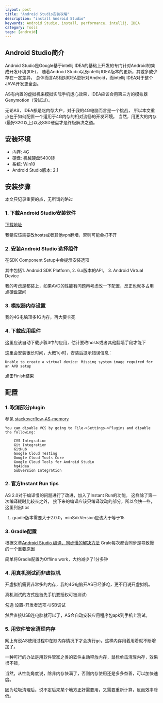 ```yaml
---
layout: post
title: "Android Studio安装攻略"
description: "install Android Studio"
keywords: Android Studio, install, performance, intellij, IDEA
category: Tools
tags: [android]
---
```


## Android Studio简介
Android Studio是Google基于intellij IDEA的基础上开发的专门针对Android的集成开发环境(IDE)，
随着Android Studio以及intellij IDEA版本的更新，其或多或少存在一定差异，
总体而言AS相对IDEA更针对Android，而intellij IDEA对于整个JAVA开发更全面。

AS有内置的虚拟机来模拟实际手机运心效果，IDEA应该会用第三方的模拟器Genymotion（没试过）。

无论AS，IDEA都是吃内存大户，对于我的4G电脑而言是一个挑战，
所以本文重点在于如何配置一个适用于4G内存的相对流畅的开发环境。
当然，用更大的内存(最好32G以上)以及SSD硬盘才是终极解决之道。

## 安装环境
* 内存: 4G
* 硬盘: 机械硬盘5400转
* 系统: Win10
* Android Studio版本: 2.1

## 安装步骤
本文只记录重要的点，无所谓的略过

### 1. 下载Android Studio安装软件
[下载地址](https://developer.android.com/studio/index.html)

我猜应该需要改hosts或者其他vpn翻墙，否则可能会打不开

### 2. 安装Android Studio 选择组件
在SDK Component Setup中会提示安装选项

其中包括1. Android SDK Platform, 2. 6.x版本的API， 3. Android Virtual Device

我的考虑是都装上，如果AVD的性能有问题再考虑改一下配置，反正也就多占用点硬盘空间

### 3. 模拟器内存设置
我的4G电脑顶多1G内存，再大要卡死

### 4. 下载应用组件
这里应该自动下载步骤3中的应用，估计要改hosts或者其他翻墙手段才能下

这里会安装很长时间，大概1小时，安装后提示错误信息：

```
Unable to create a virtual device: Missing system image required for an AVD setup
```

点击Finish结束

## 配置

### 1. 取消部分plugin

参见 [stackoverflow-AS-memory](http://stackoverflow.com/questions/27176353/android-studio-takes-too-much-memory)

```
You can disable VCS by going to File->Settings->Plugins and disable the following:

    CVS Integration
    Git Integration
    GitHub
    Google Cloud Testing
    Google Cloud Tools Core
    Google Cloud Tools for Android Studio
    hg4idea
    Subversion Integration
```

### 2. 官方Instant Run tips
AS 2.0对于编译慢的问题进行了改进，加入了Instant Run的功能，
这样除了第一次编译耗时比较长之外，
接下来的编译应该只编译改动的部分，所以会快一些，这里列出tips

1. gradle版本需要大于2.0.0，minSdkVersion应该大于等于15

### 3. Gradle配置
根据文章[Android Studio 编译、同步慢的解决方法](blog.csdn.net/fuchaosz/article/details/51146091)
Grale每次都会同步是导致慢的一个重要原因

简单将Gradle配置为Offline work，大约减少了1分多钟

### 4. 用真机测试而非虚拟机
开虚拟机需要非常多的内存，我的4G电脑开AS已经够呛，更不用说开虚拟机。

真机测试的方式是首先手机要授权可被测试:

勾选  设置-开发者选项-USB调试

然后直接USB连电脑就可以了，AS会自动安装应用程序包apk到手机上测试。

### 5. 用软件管家清理内存
网上有说AS使用过程中在缺内存情况下才会执行gc，这样内存用着用着就不断增加了。

一种可行的办法是用软件管家之类的软件主动释放内存，鼠标单击清理内存，效果很不错。

当然，从性能角度说，除非内存快满了，否则内存使用还是多多益善，可以加快速度。

因为垃圾清理后，说不定后来某个地方正好需要用，又需要重新计算，反而效率降低。
